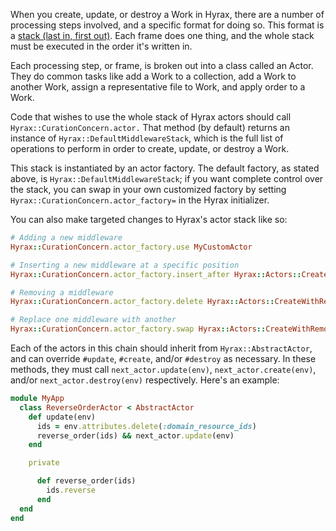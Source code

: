 When you create, update, or destroy a Work in Hyrax, there are a number of processing steps involved, and a specific format for doing so. This format is a [stack (last in, first out)](https://en.wikipedia.org/wiki/Stack_(abstract_data_type)). Each frame does one thing, and the whole stack must be executed in the order it's written in.

Each processing step, or frame, is broken out into a class called an Actor. They do common tasks like add a Work to a collection, add a Work to another Work, assign a representative file to Work, and apply order to a Work.

Code that wishes to use the whole stack of Hyrax actors should call `Hyrax::CurationConcern.actor.` That method (by default) returns an instance of `Hyrax::DefaultMiddlewareStack`, which is the full list of operations to perform in order to create, update, or destroy a Work.

This stack is instantiated by an actor factory. The default factory, as stated above, is `Hyrax::DefaultMiddlewareStack`; if you want complete control over the stack, you can swap in your own customized factory by setting `Hyrax::CurationConcern.actor_factory=` in the Hyrax initializer.

You can also make targeted changes to Hyrax's actor stack like so:

```ruby
# Adding a new middleware
Hyrax::CurationConcern.actor_factory.use MyCustomActor

# Inserting a new middleware at a specific position
Hyrax::CurationConcern.actor_factory.insert_after Hyrax::Actors::CreateWithRemoteFilesActor, MyCustomActor

# Removing a middleware
Hyrax::CurationConcern.actor_factory.delete Hyrax::Actors::CreateWithRemoteFilesActor

# Replace one middleware with another
Hyrax::CurationConcern.actor_factory.swap Hyrax::Actors::CreateWithRemoteFilesActor, MyCustomActor
```

Each of the actors in this chain should inherit from `Hyrax::AbstractActor`, and can override `#update`, `#create`, and/or `#destroy` as necessary. In these methods, they must call `next_actor.update(env)`, `next_actor.create(env)`, and/or `next_actor.destroy(env)` respectively. Here's an example:

```ruby
module MyApp
  class ReverseOrderActor < AbstractActor
    def update(env)
      ids = env.attributes.delete(:domain_resource_ids)
      reverse_order(ids) && next_actor.update(env)
    end

    private

      def reverse_order(ids)
        ids.reverse
      end
  end
end
```
